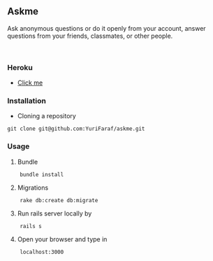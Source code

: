 ## Askme
Ask anonymous questions or do it openly from your account, answer questions from your friends, classmates, or other people.

<br>

### Heroku
-   [Click me](https://askme-yurifaraf.herokuapp.com/)

### Installation
-   Cloning a repository
```
git clone git@github.com:YuriFaraf/askme.git
```

###  Usage

1.  Bundle
```
    bundle install
```
2.  Migrations
```
    rake db:create db:migrate
```
3.  Run rails server locally by
```
    rails s
```
4.  Open your browser and type in
```
    localhost:3000
```
